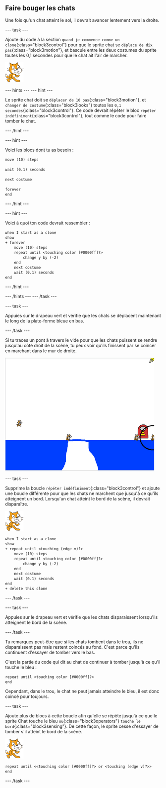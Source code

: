 ## Faire bouger les chats

Une fois qu'un chat atteint le sol, il devrait avancer lentement vers la droite.

\--- task \---

Ajoute du code à la section `quand je commence comme un clone`{:class="block3control"} pour que le sprite chat se `déplace de dix pas`{:class="block3motion"}, et bascule entre les deux costumes du sprite toutes les 0,1 secondes pour que le chat ait l'air de marcher.

![Sprite Chat](images/cat-sprite.png)

\--- hints \--- \--- hint \---

Le sprite chat doit se `déplacer de 10 pas`{:class="block3motion"}, et `changer de costume`{:class="block3looks"} toutes les `0,1 secondes`{:class="block3control"}. Ce code devrait répéter le bloc `répéter indéfiniment`{:class="block3control"}, tout comme le code pour faire tomber le chat.

\--- /hint \---

\--- hint \---

Voici les blocs dont tu as besoin :

```blocks3
move (10) steps

wait (0.1) seconds

next costume

forever
end
```

\--- /hint \---

\--- hint \---

Voici à quoi ton code devrait ressembler :

```blocks3
when I start as a clone
show
+ forever
    move (10) steps
    repeat until <touching color [#0000ff]?>
        change y by (-2)
    end
    next costume
    wait (0.1) seconds
end
```

\--- /hint \---

\--- /hints \--- \--- /task \---

\--- task \---

Appuies sur le drapeau vert et vérifie que les chats se déplacent maintenant le long de la plate-forme bleue en bas.

\--- /task \---

Si tu traces un pont à travers le vide pour que les chats puissent se rendre jusqu'au côté droit de la scène, tu peux voir qu'ils finissent par se coincer en marchant dans le mur de droite.

![Chats agités au bord](images/flailing-at-edge.png)

\--- task \---

Supprime la boucle `répéter indéfiniment`{:class="block3control"} et ajoute une boucle différente pour que les chats ne marchent que jusqu'à ce qu'ils atteignent un bord. Lorsqu'un chat atteint le bord de la scène, il devrait disparaître.

![Sprite Chat](images/cat-sprite.png)

```blocks3
when I start as a clone
show
+ repeat until <touching (edge v)?>
    move (10) steps
    repeat until <touching color [#0000ff]?>
        change y by (-2)
    end
    next costume
    wait (0.1) seconds
end
+ delete this clone
```

\--- /task \---

\--- task \---

Appuies sur le drapeau vert et vérifie que les chats disparaissent lorsqu'ils atteignent le bord de la scène.

\--- /task \---

Tu remarques peut-être que si les chats tombent dans le trou, ils ne disparaissent pas mais restent coincés au fond. C'est parce qu'ils continuent d'essayer de tomber vers le bas.

C'est la partie du code qui dit au chat de continuer à tomber jusqu'à ce qu'il touche le bleu :

```blocks3
repeat until <touching color [#0000ff]?>
end
```

Cependant, dans le trou, le chat ne peut jamais atteindre le bleu, il est donc coincé pour toujours.

\--- task \---

Ajoute plus de blocs à cette boucle afin qu'elle se répète jusqu'à ce que le sprite Chat touche le bleu `ou`{:class="block3operators"} `touche le bord`{:class="block3sensing"}. De cette façon, le sprite cesse d'essayer de tomber s'il atteint le bord de la scène.

![Sprite Chat](images/cat-sprite.png)

```blocks3
repeat until <<touching color [#0000ff]?> or <touching (edge v)?>>
end
```

\--- /task \---